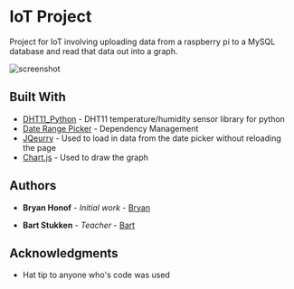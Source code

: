 # IoT Project

Project for IoT involving uploading data from a raspberry pi to a MySQL database and read that data out into a graph.

![screenshot](/IoT/msc/screenshot.png?raw=true "Screenshot")

## Built With

* [DHT11_Python](https://github.com/szazo/DHT11_Python) - DHT11 temperature/humidity sensor library for python
* [Date Range Picker](http://www.daterangepicker.com/) - Dependency Management
* [JQeurry](https://jquery.com/) - Used to load in data from the date picker without reloading the page
* [Chart.js](http://www.chartjs.org/) - Used to draw the graph

## Authors

* **Bryan Honof** - *Initial work* - [Bryan](https://github.com/Bryanhon)

* **Bart Stukken** - *Teacher* - [Bart](http://0x42.be/) 

## Acknowledgments

* Hat tip to anyone who's code was used

